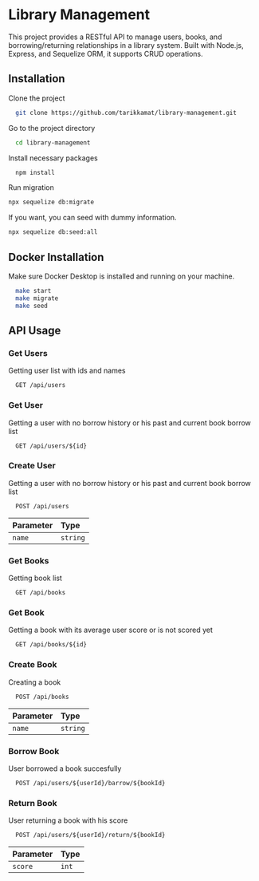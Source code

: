 
# Library Management
This project provides a RESTful API to manage users, books, and borrowing/returning relationships in a library system. Built with Node.js, Express, and Sequelize ORM, it supports CRUD operations.

## Installation
Clone the project

```bash
  git clone https://github.com/tarikkamat/library-management.git
```

Go to the project directory

```bash
  cd library-management
```

Install necessary packages

```bash
  npm install
```

Run migration

```bash
npx sequelize db:migrate
```

If you want, you can seed with dummy information.

```bash
npx sequelize db:seed:all
```

## Docker Installation
Make sure Docker Desktop is installed and running on your machine.

```bash
  make start
  make migrate
  make seed
```

## API Usage

### Get Users
Getting user list with ids and names

```http
  GET /api/users
```

### Get User
Getting a user with no borrow history or his past and current book borrow list

```http
  GET /api/users/${id}
```

### Create User
Getting a user with no borrow history or his past and current book borrow list

```http
  POST /api/users
```

| Parameter | Type     |
| :-------- | :------- |
| `name`    | `string` |

### Get Books
Getting book list

```http
  GET /api/books
```

### Get Book
Getting a book with its average user score or is not scored yet

```http
  GET /api/books/${id}
```

### Create Book
Creating a book

```http
  POST /api/books
```

| Parameter | Type     |
| :-------- | :------- |
| `name`    | `string` |

### Borrow Book
User borrowed a book succesfully

```http
  POST /api/users/${userId}/barrow/${bookId}
```

### Return Book
User returning a book with his score

```http
  POST /api/users/${userId}/return/${bookId}
```

| Parameter | Type     |
| :-------- | :------- |
| `score`   | `int`    |


